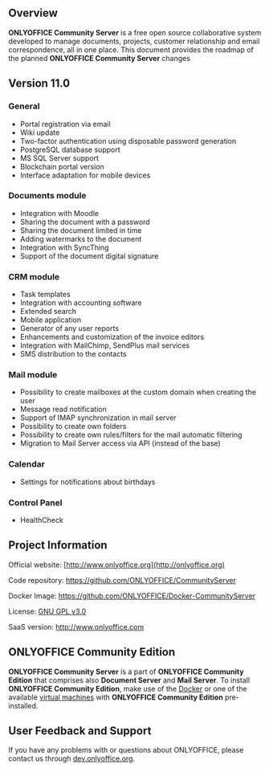 ## Overview

**ONLYOFFICE Community Server** is a free open source collaborative system developed to manage documents, projects, customer relationship and email correspondence, all in one place. This document provides the roadmap of the planned **ONLYOFFICE Community Server** changes 

Version 11.0
------------

### General

-   Portal registration via email
-   Wiki update
-   Two-factor authentication using disposable password generation
-   PostgreSQL database support
-   MS SQL Server support
-   Blockchain portal version
-   Interface adaptation for mobile devices

### Documents module

-   Integration with Moodle
-   Sharing the document with a password
-   Sharing the document limited in time
-   Adding watermarks to the document
-   Integration with SyncThing
-   Support of the document digital signature

### CRM module

-   Task templates
-   Integration with accounting software
-   Extended search
-   Mobile application
-   Generator of any user reports
-   Enhancements and customization of the invoice editors
-   Integration with MailChimp, SendPlus mail services
-   SMS distribution to the contacts

### Mail module

-   Possibility to create mailboxes at the custom domain when creating the user
-   Message read notification
-   Support of IMAP synchronization in mail server
-   Possibility to create own folders
-   Possibility to create own rules/filters for the mail automatic filtering
-   Migration to Mail Server access via API (instead of the base)

### Calendar

-   Settings for notifications about birthdays

### Control Panel

-   HealthCheck

Project Information
-------------------

Official website: [http://www.onlyoffice.org](http://onlyoffice.org)

Code repository: <https://github.com/ONLYOFFICE/CommunityServer>

Docker Image: <https://github.com/ONLYOFFICE/Docker-CommunityServer>

License: [GNU GPL v3.0](https://www.gnu.org/copyleft/gpl.html)

SaaS version: <http://www.onlyoffice.com>

ONLYOFFICE Community Edition
----------------------------

**ONLYOFFICE Community Server** is a part of **ONLYOFFICE Community Edition**
that comprises also **Document Server** and **Mail Server**. To install
**ONLYOFFICE Community Edition**, make use of the
[Docker](https://github.com/ONLYOFFICE/Docker-CommunityServer#installing-onlyoffice-community-server-integrated-with-document-and-mail-servers)
or one of the available [virtual
machines](http://www.onlyoffice.com/download.aspx) with **ONLYOFFICE Community
Edition** pre-installed.

User Feedback and Support
-------------------------

If you have any problems with or questions about ONLYOFFICE, please contact us
through [dev.onlyoffice.org](http://dev.onlyoffice.org).
